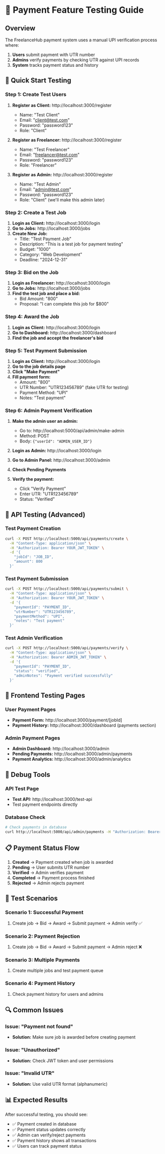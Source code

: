 # 🧪 Payment Feature Testing Guide

## Overview
The FreelanceHub payment system uses a manual UPI verification process where:
1. **Users** submit payment with UTR number
2. **Admins** verify payments by checking UTR against UPI records
3. **System** tracks payment status and history

## 🚀 Quick Start Testing

### Step 1: Create Test Users
1. **Register as Client:** http://localhost:3000/register
   - Name: "Test Client"
   - Email: "client@test.com"
   - Password: "password123"
   - Role: "Client"

2. **Register as Freelancer:** http://localhost:3000/register
   - Name: "Test Freelancer"
   - Email: "freelancer@test.com"
   - Password: "password123"
   - Role: "Freelancer"

3. **Register as Admin:** http://localhost:3000/register
   - Name: "Test Admin"
   - Email: "admin@test.com"
   - Password: "password123"
   - Role: "Client" (we'll make this admin later)

### Step 2: Create a Test Job
1. **Login as Client:** http://localhost:3000/login
2. **Go to Jobs:** http://localhost:3000/jobs
3. **Create New Job:**
   - Title: "Test Payment Job"
   - Description: "This is a test job for payment testing"
   - Budget: "1000"
   - Category: "Web Development"
   - Deadline: "2024-12-31"

### Step 3: Bid on the Job
1. **Login as Freelancer:** http://localhost:3000/login
2. **Go to Jobs:** http://localhost:3000/jobs
3. **Find the test job and place a bid:**
   - Bid Amount: "800"
   - Proposal: "I can complete this job for $800"

### Step 4: Award the Job
1. **Login as Client:** http://localhost:3000/login
2. **Go to Dashboard:** http://localhost:3000/dashboard
3. **Find the job and accept the freelancer's bid**

### Step 5: Test Payment Submission
1. **Login as Client:** http://localhost:3000/login
2. **Go to the job details page**
3. **Click "Make Payment"**
4. **Fill payment form:**
   - Amount: "800"
   - UTR Number: "UTR123456789" (fake UTR for testing)
   - Payment Method: "UPI"
   - Notes: "Test payment"

### Step 6: Admin Payment Verification
1. **Make the admin user an admin:**
   - Go to: http://localhost:5000/api/admin/make-admin
   - Method: POST
   - Body: `{"userId": "ADMIN_USER_ID"}`

2. **Login as Admin:** http://localhost:3000/login
3. **Go to Admin Panel:** http://localhost:3000/admin
4. **Check Pending Payments**
5. **Verify the payment:**
   - Click "Verify Payment"
   - Enter UTR: "UTR123456789"
   - Status: "Verified"

## 🔧 API Testing (Advanced)

### Test Payment Creation
```bash
curl -X POST http://localhost:5000/api/payments/create \
  -H "Content-Type: application/json" \
  -H "Authorization: Bearer YOUR_JWT_TOKEN" \
  -d '{
    "jobId": "JOB_ID",
    "amount": 800
  }'
```

### Test Payment Submission
```bash
curl -X POST http://localhost:5000/api/payments/submit \
  -H "Content-Type: application/json" \
  -H "Authorization: Bearer YOUR_JWT_TOKEN" \
  -d '{
    "paymentId": "PAYMENT_ID",
    "utrNumber": "UTR123456789",
    "paymentMethod": "UPI",
    "notes": "Test payment"
  }'
```

### Test Admin Verification
```bash
curl -X POST http://localhost:5000/api/payments/verify \
  -H "Content-Type: application/json" \
  -H "Authorization: Bearer ADMIN_JWT_TOKEN" \
  -d '{
    "paymentId": "PAYMENT_ID",
    "status": "verified",
    "adminNotes": "Payment verified successfully"
  }'
```

## 📱 Frontend Testing Pages

### User Payment Pages
- **Payment Form:** http://localhost:3000/payment/[jobId]
- **Payment History:** http://localhost:3000/dashboard (payments section)

### Admin Payment Pages
- **Admin Dashboard:** http://localhost:3000/admin
- **Pending Payments:** http://localhost:3000/admin/payments
- **Payment Analytics:** http://localhost:3000/admin/analytics

## 🐛 Debug Tools

### API Test Page
- **Test API:** http://localhost:3000/test-api
- Test payment endpoints directly

### Database Check
```bash
# Check payments in database
curl http://localhost:5000/api/admin/payments -H "Authorization: Bearer ADMIN_TOKEN"
```

## 📋 Payment Status Flow

1. **Created** → Payment created when job is awarded
2. **Pending** → User submits UTR number
3. **Verified** → Admin verifies payment
4. **Completed** → Payment process finished
5. **Rejected** → Admin rejects payment

## 🎯 Test Scenarios

### Scenario 1: Successful Payment
1. Create job → Bid → Award → Submit payment → Admin verify ✅

### Scenario 2: Payment Rejection
1. Create job → Bid → Award → Submit payment → Admin reject ❌

### Scenario 3: Multiple Payments
1. Create multiple jobs and test payment queue

### Scenario 4: Payment History
1. Check payment history for users and admins

## 🔍 Common Issues

### Issue: "Payment not found"
- **Solution:** Make sure job is awarded before creating payment

### Issue: "Unauthorized"
- **Solution:** Check JWT token and user permissions

### Issue: "Invalid UTR"
- **Solution:** Use valid UTR format (alphanumeric)

## 📊 Expected Results

After successful testing, you should see:
- ✅ Payment created in database
- ✅ Payment status updates correctly
- ✅ Admin can verify/reject payments
- ✅ Payment history shows all transactions
- ✅ Users can track payment status
